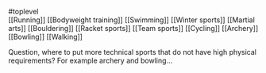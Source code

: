 #toplevel  
[[Running]]
[[Bodyweight training]]
[[Swimming]]
[[Winter sports]]
[[Martial arts]]
[[Bouldering]]
[[Racket sports]]
[[Team sports]]
[[Cycling]]
[[Archery]]
[[Bowling]]
[[Walking]]


Question, where to put more technical sports that do not have high physical requirements? For example archery and bowling...